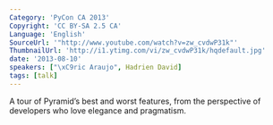 ```yaml
---
Category: 'PyCon CA 2013'
Copyright: 'CC BY-SA 2.5 CA'
Language: 'English'
SourceUrl: '"http://www.youtube.com/watch?v=zw_cvdwP31k"'
ThumbnailUrl: 'http://i1.ytimg.com/vi/zw_cvdwP31k/hqdefault.jpg'
date: '2013-08-10'
speakers: ["\xC9ric Araujo", Hadrien David]
tags: [talk]
---
```

A tour of Pyramid’s best and worst features, from the perspective of developers who love elegance and pragmatism.